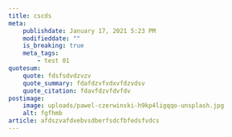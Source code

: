 ```yaml
---
title: cscds
meta:
    publishdate: January 17, 2021 5:23 PM
    modifieddate: ""
    is_breaking: true
    meta_tags:
        - test 01
quotesum:
    quote: fdsfsdvdzvzv
    quote_summary: fdafdzvfvdxvfdzvdsv
    quote_citation: fdavfdzvfdvfdv
postimage:
    image: uploads/pawel-czerwinski-h9kp4ligqqo-unsplash.jpg
    alt: fgfhmb
article: afdszvafdvebvsdberfsdcfbfedsfvdcs
---
```

